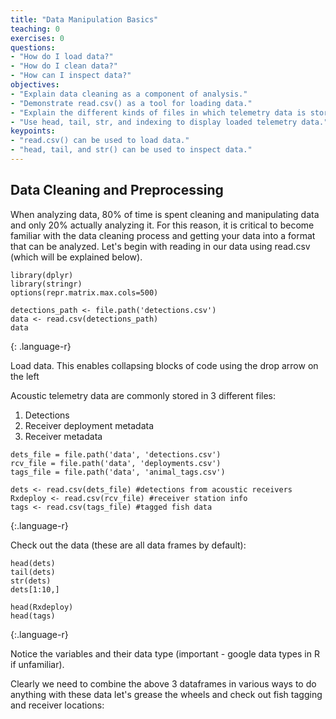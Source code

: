 ```yaml
---
title: "Data Manipulation Basics"
teaching: 0
exercises: 0
questions:
- "How do I load data?"
- "How do I clean data?"
- "How can I inspect data?"
objectives:
- "Explain data cleaning as a component of analysis."
- "Demonstrate read.csv() as a tool for loading data."
- "Explain the different kinds of files in which telemetry data is stored."
- "Use head, tail, str, and indexing to display loaded telemetry data."
keypoints:
- "read.csv() can be used to load data."
- "head, tail, and str() can be used to inspect data."
---
```


## Data Cleaning and Preprocessing

When analyzing data, 80% of time is spent cleaning and manipulating data and only 20% actually analyzing it. For this reason, it is critical to become familiar with the data cleaning process and getting your data into a format that can be analyzed. Let's begin with reading in our data using read.csv (which will be explained below).


~~~
library(dplyr)
library(stringr)
options(repr.matrix.max.cols=500)

detections_path <- file.path('detections.csv')
data <- read.csv(detections_path)
data
~~~
{: .language-r}

Load data.
This enables collapsing blocks of code using the drop arrow on the left


Acoustic telemetry data are commonly stored in 3 different files:
1. Detections
2. Receiver deployment metadata
3. Receiver metadata


~~~
dets_file = file.path('data', 'detections.csv')
rcv_file = file.path('data', 'deployments.csv')
tags_file = file.path('data', 'animal_tags.csv')

dets <- read.csv(dets_file) #detections from acoustic receivers
Rxdeploy <- read.csv(rcv_file) #receiver station info
tags <- read.csv(tags_file) #tagged fish data
~~~
{:.language-r}

Check out the data (these are all data frames by default):

~~~
head(dets)
tail(dets)
str(dets)
dets[1:10,]

head(Rxdeploy)
head(tags)
~~~
{:.language-r}


Notice the variables and their data type (important - google data types in R if unfamiliar).


Clearly we need to combine the above 3 dataframes in various ways to do anything with these data
let's grease the wheels and check out fish tagging and receiver locations:
